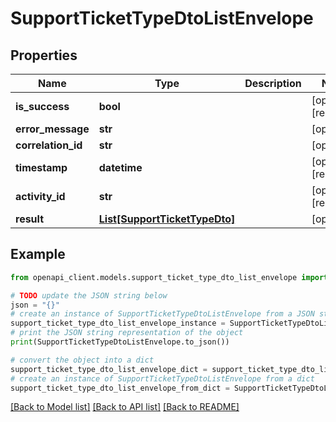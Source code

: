 # SupportTicketTypeDtoListEnvelope


## Properties

Name | Type | Description | Notes
------------ | ------------- | ------------- | -------------
**is_success** | **bool** |  | [optional] [readonly] 
**error_message** | **str** |  | [optional] 
**correlation_id** | **str** |  | [optional] 
**timestamp** | **datetime** |  | [optional] [readonly] 
**activity_id** | **str** |  | [optional] [readonly] 
**result** | [**List[SupportTicketTypeDto]**](SupportTicketTypeDto.md) |  | [optional] 

## Example

```python
from openapi_client.models.support_ticket_type_dto_list_envelope import SupportTicketTypeDtoListEnvelope

# TODO update the JSON string below
json = "{}"
# create an instance of SupportTicketTypeDtoListEnvelope from a JSON string
support_ticket_type_dto_list_envelope_instance = SupportTicketTypeDtoListEnvelope.from_json(json)
# print the JSON string representation of the object
print(SupportTicketTypeDtoListEnvelope.to_json())

# convert the object into a dict
support_ticket_type_dto_list_envelope_dict = support_ticket_type_dto_list_envelope_instance.to_dict()
# create an instance of SupportTicketTypeDtoListEnvelope from a dict
support_ticket_type_dto_list_envelope_from_dict = SupportTicketTypeDtoListEnvelope.from_dict(support_ticket_type_dto_list_envelope_dict)
```
[[Back to Model list]](../README.md#documentation-for-models) [[Back to API list]](../README.md#documentation-for-api-endpoints) [[Back to README]](../README.md)


